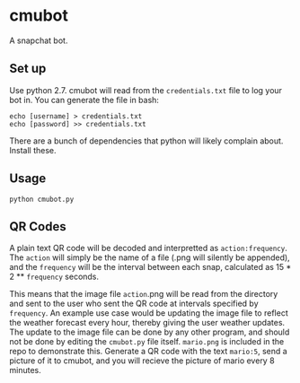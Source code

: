 # cmubot
A snapchat bot.

## Set up

Use python 2.7. cmubot will read from the `credentials.txt` file to log your bot in.  You can generate the file in bash:

    echo [username] > credentials.txt
    echo [password] >> credentials.txt

There are a bunch of dependencies that python will likely complain about.  Install these.

## Usage

    python cmubot.py

## QR Codes

A plain text QR code will be decoded and interpretted as `action:frequency`.  The `action` will simply be the name of a file (.png will silently be appended), and the `frequency` will be the interval between each snap, calculated as 15 * 2 ** `frequency` seconds.

This means that the image file `action`.png will be read from the directory and sent to the user who sent the QR code at intervals specified by `frequency`.  An example use case would be updating the image file to reflect the weather forecast every hour, thereby giving the user weather updates.  The update to the image file can be done by any other program, and should not be done by editing the `cmubot.py` file itself.  `mario.png` is included in the repo to demonstrate this.  Generate a QR code with the text `mario:5`, send a picture of it to cmubot, and you will recieve the picture of mario every 8 minutes.
